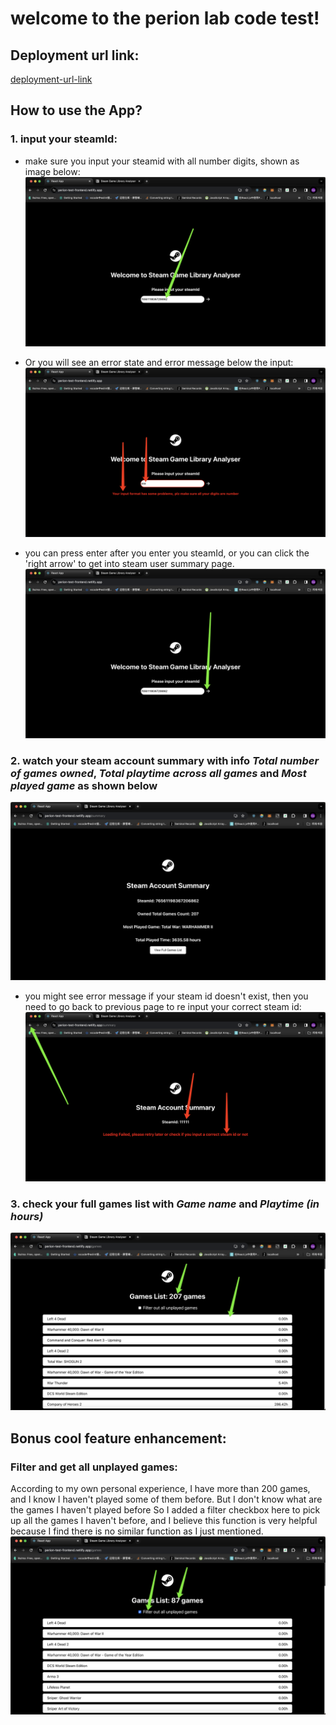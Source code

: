 # welcome to the perion lab code test!

## Deployment url link:
[deployment-url-link](https://perion-test-frontend.netlify.app/)

## How to use the App?

### 1. input your steamId:
- make sure you input your steamid with all number digits, shown as image below:
![image](https://github.com/DAHUO-Melbourne/perion-lab-code-test/blob/main/frontend/public/readme_screenshots/step1/input_steamId.jpg)

- Or you will see an error state and error message below the input:
![image](https://github.com/DAHUO-Melbourne/perion-lab-code-test/blob/main/frontend/public/readme_screenshots/step1/input_error.jpg)

- you can press enter after you enter you steamId, or you can click the 'right arrow' to get into steam user summary page.
![image](https://github.com/DAHUO-Melbourne/perion-lab-code-test/blob/main/frontend/public/readme_screenshots/step1/submit.jpg)

### 2. watch your steam account summary with info *Total number of games owned*, *Total playtime across all games* and *Most played game* as shown below
![image](https://github.com/DAHUO-Melbourne/perion-lab-code-test/blob/main/frontend/public/readme_screenshots/step2/successful_summary.jpg)

- you might see error message if your steam id doesn't exist, then you need to go back to previous page to re input your correct steam id:
![image](https://github.com/DAHUO-Melbourne/perion-lab-code-test/blob/main/frontend/public/readme_screenshots/step2/error_summary.jpg)

### 3. check your full games list with *Game name* and *Playtime (in hours)*
![image](https://github.com/DAHUO-Melbourne/perion-lab-code-test/blob/main/frontend/public/readme_screenshots/step3/success_games_list.jpg)

## Bonus cool feature enhancement:

### Filter and get all unplayed games:
According to my own personal experience, I have more than 200 games, and I know I haven't played some of them before. But I don't know what are the games I haven't played before
So I added a filter checkbox here to pick up all the games I haven't before, and I believe this function is very helpful because I find there is no similar function as I just mentioned.
![image](https://github.com/DAHUO-Melbourne/perion-lab-code-test/blob/main/frontend/public/readme_screenshots/step3/games_list_filter.jpg)
